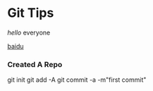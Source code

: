 # Git Tips

*hello* everyone

[baidu](http://baidu.com)


### Created A Repo

git init
git add -A
git commit -a -m"first commit"
